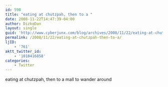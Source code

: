 ```yaml
---
id: 598
title: "eating at chutzpah, then to a "
date: 2008-11-22T14:47:39-04:00
author: DizkoDan
layout: single
guid: 'http://www.cyberjunx.com/blog/archives/2008/11/22/eating-at-chutzpah-then-to-a/'
permalink: /2008/11/22/eating-at-chutzpah-then-to-a/
ljID:
    - '761'
aktt_twitter_id:
    - '1018416858'
categories:
    - Twitter
---
```


eating at chutzpah, then to a mall to wander around